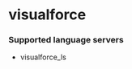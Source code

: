 <!--- THIS DOCUMENT IS AUTOMATICALLY GENERATED, DON'T EDIT IT -->
# visualforce

### Supported language servers

- visualforce_ls
